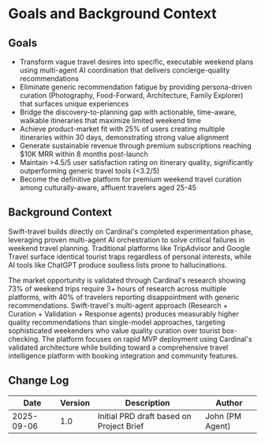 # Goals and Background Context

## Goals
- Transform vague travel desires into specific, executable weekend plans using multi-agent AI coordination that delivers concierge-quality recommendations
- Eliminate generic recommendation fatigue by providing persona-driven curation (Photography, Food-Forward, Architecture, Family Explorer) that surfaces unique experiences
- Bridge the discovery-to-planning gap with actionable, time-aware, walkable itineraries that maximize limited weekend time
- Achieve product-market fit with 25% of users creating multiple itineraries within 30 days, demonstrating strong value alignment
- Generate sustainable revenue through premium subscriptions reaching $10K MRR within 8 months post-launch
- Maintain >4.5/5 user satisfaction rating on itinerary quality, significantly outperforming generic travel tools (<3.2/5)
- Become the definitive platform for premium weekend travel curation among culturally-aware, affluent travelers aged 25-45

## Background Context

Swift-travel builds directly on Cardinal's completed experimentation phase, leveraging proven multi-agent AI orchestration to solve critical failures in weekend travel planning. Traditional platforms like TripAdvisor and Google Travel surface identical tourist traps regardless of personal interests, while AI tools like ChatGPT produce soulless lists prone to hallucinations.

The market opportunity is validated through Cardinal's research showing 73% of weekend trips require 3+ hours of research across multiple platforms, with 40% of travelers reporting disappointment with generic recommendations. Swift-travel's multi-agent approach (Research + Curation + Validation + Response agents) produces measurably higher quality recommendations than single-model approaches, targeting sophisticated weekenders who value quality curation over tourist box-checking. The platform focuses on rapid MVP deployment using Cardinal's validated architecture while building toward a comprehensive travel intelligence platform with booking integration and community features.

## Change Log

| Date | Version | Description | Author |
|------|---------|-------------|---------|
| 2025-09-06 | 1.0 | Initial PRD draft based on Project Brief | John (PM Agent) |

